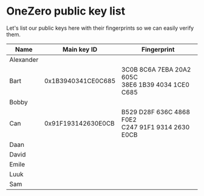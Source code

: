 # OneZero public key list #

Let's list our public keys here with their fingerprints so we can easily verify them.

| Name      | Main key ID           | Fingerprint                   |
| --------- | --------------------- | ----------------------------  |
| Alexander |                       |                               |
| Bart      | 0x1B3940341CE0C685    |  3C0B 8C6A 7EBA 20A2 605C<br> 38E6 1B39 4034 1CE0 C685 |
| Bobby     |                       |                               |
| Can       | 0x91F193142630E0CB    |  B529 D28F 636C 4868 F0E2<br>  C247 91F1 9314 2630 E0CB |
| Daan      |                       |                               |
| David     |                       |                               |
| Emile     |                       |                               |
| Luuk      |                       |                               |
| Sam       |                       |                               |

